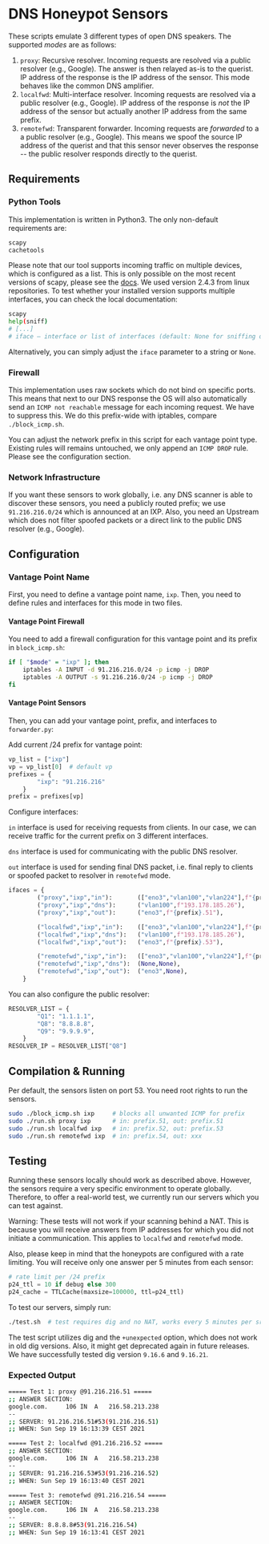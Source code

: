 # DNS Honeypot Sensors

These scripts emulate 3 different types of open DNS speakers. The supported _modes_ are as follows:

1. `proxy`: Recursive resolver. Incoming requests are resolved via a public resolver (e.g., Google). The answer is then relayed as-is to the querist. IP address of the response is the IP address of the sensor. This mode behaves like the common DNS amplifier.
2. `localfwd`: Multi-interface resolver. Incoming requests are resolved via a public resolver (e.g., Google). IP address of the response is *not* the IP address of the sensor but actually another IP address from the same prefix.
3. `remotefwd`: Transparent forwarder. Incoming requests are *forwarded* to a a public resolver (e.g., Google). This means we spoof the source IP address of the querist and that this sensor never observes the response -- the public resolver responds directly to the querist.

## Requirements

### Python Tools

This implementation is written in Python3. The only non-default requirements are:

```python
scapy
cachetools
```

Please note that our tool supports incoming traffic on multiple devices, which is configured as a list. This is only possible on the most recent versions of scapy, please see the [docs](https://scapy.readthedocs.io/en/latest/api/scapy.sendrecv.html#scapy.sendrecv.sniff). We used version 2.4.3 from linux repositories. To test whether your installed version supports multiple interfaces, you can check the local documentation:

```bash
scapy
help(sniff)
# [...]
# iface – interface or list of interfaces (default: None for sniffing on all interfaces).
```
Alternatively, you can simply adjust the `iface` parameter to a string or `None`.

### Firewall

This implementation uses raw sockets which do not bind on specific ports. This means that next to our DNS response the OS will also automatically send an `ICMP not reachable` message for each incoming request. We have to suppress this. We do this prefix-wide with iptables, compare `./block_icmp.sh`.

You can adjust the network prefix in this script for each vantage point type. Existing rules will remains untouched, we only append an `ICMP DROP` rule. Please see the configuration section.

### Network Infrastructure

If you want these sensors to work globally, i.e. any DNS scanner is able to discover these sensors, you need a publicly routed prefix; we use `91.216.216.0/24` which is announced at an IXP. Also, you need an Upstream which does not filter spoofed packets or a direct link to the public DNS resolver (e.g., Google).

## Configuration

### Vantage Point Name

First, you need to define a vantage point name, `ixp`. Then, you need to define rules and interfaces for this mode in two files.

#### Vantage Point Firewall

You need to add a firewall configuration for this vantage point and its prefix in `block_icmp.sh`:

```bash
if [ "$mode" = "ixp" ]; then
    iptables -A INPUT -d 91.216.216.0/24 -p icmp -j DROP
    iptables -A OUTPUT -s 91.216.216.0/24 -p icmp -j DROP
fi
```

#### Vantage Point Sensors

Then, you can add your vantage point, prefix, and interfaces to `forwarder.py`:

Add current /24 prefix for vantage point:

```python
vp_list = ["ixp"]
vp = vp_list[0]  # default vp
prefixes = {
        "ixp": "91.216.216"
    }
prefix = prefixes[vp]
```

Configure interfaces:

`in` interface is used for receiving requests from clients. In our case, we can receive traffic for the current prefix on 3 different interfaces.

`dns` interface is used for communicating with the public DNS resolver.

`out` interface is used for sending final DNS packet, i.e. final reply to clients or spoofed packet to resolver in  `remotefwd` mode.

```python
ifaces = {
        ("proxy","ixp","in"):       (["eno3","vlan100","vlan224"],f"{prefix}.51"),
        ("proxy","ixp","dns"):      ("vlan100",f"193.178.185.26"),
        ("proxy","ixp","out"):      ("eno3",f"{prefix}.51"),

        ("localfwd","ixp","in"):    (["eno3","vlan100","vlan224"],f"{prefix}.52"),
        ("localfwd","ixp","dns"):   ("vlan100",f"193.178.185.26"),
        ("localfwd","ixp","out"):   ("eno3",f"{prefix}.53"),

        ("remotefwd","ixp","in"):   (["eno3","vlan100","vlan224"],f"{prefix}.54"),
        ("remotefwd","ixp","dns"):  (None,None),
        ("remotefwd","ixp","out"):  ("eno3",None),
    }
```

You can also configure the public resolver:

```python
RESOLVER_LIST = {
        "Q1": "1.1.1.1",
        "Q8": "8.8.8.8",
        "Q9": "9.9.9.9",
    }
RESOLVER_IP = RESOLVER_LIST["Q8"]
```

## Compilation & Running

Per default, the sensors listen on port 53. You need root rights to run the sensors.

```bash
sudo ./block_icmp.sh ixp     # blocks all unwanted ICMP for prefix
sudo ./run.sh proxy ixp      # in: prefix.51, out: prefix.51
sudo ./run.sh localfwd ixp   # in: prefix.52, out: prefix.53
sudo ./run.sh remotefwd ixp  # in: prefix.54, out: xxx
```

## Testing

Running these sensors locally should work as described above. However, the sensors require a very specific environment to operate globally. Therefore, to offer a real-world test, we currently run our servers which you can test against. 

Warning: These tests will not work if your scanning behind a NAT. This is because you will receive answers from IP addresses for which you did not initiate a communication. This applies to `localfwd` and `remotefwd` mode.

Also, please keep in mind that the honeypots are configured with a rate limiting. You will receive only one answer per 5 minutes from each sensor:

```python
# rate limit per /24 prefix
p24_ttl = 10 if debug else 300
p24_cache = TTLCache(maxsize=100000, ttl=p24_ttl)
```

To test our servers, simply run:

```bash
./test.sh  # test requires dig and no NAT, works every 5 minutes per src /24
```

The test script utilizes dig and the `+unexpected` option, which does not work in old dig versions. Also, it might get deprecated again in future releases. We have successfully tested dig version `9.16.6` and `9.16.21`.

### Expected Output

```bash
===== Test 1: proxy @91.216.216.51 =====
;; ANSWER SECTION:
google.com.		106	IN	A	216.58.213.238
--
;; SERVER: 91.216.216.51#53(91.216.216.51)
;; WHEN: Sun Sep 19 16:13:39 CEST 2021

===== Test 2: localfwd @91.216.216.52 =====
;; ANSWER SECTION:
google.com.		106	IN	A	216.58.213.238
--
;; SERVER: 91.216.216.53#53(91.216.216.52)
;; WHEN: Sun Sep 19 16:13:40 CEST 2021

===== Test 3: remotefwd @91.216.216.54 =====
;; ANSWER SECTION:
google.com.		106	IN	A	216.58.213.238
--
;; SERVER: 8.8.8.8#53(91.216.216.54)
;; WHEN: Sun Sep 19 16:13:41 CEST 2021
```
